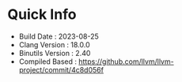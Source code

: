 # Quick Info
* Build Date : 2023-08-25
* Clang Version : 18.0.0
* Binutils Version : 2.40
* Compiled Based : https://github.com/llvm/llvm-project/commit/4c8d056f
